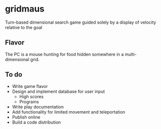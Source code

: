 # gridmaus

Turn-based dimensional search game guided solely by a display of velocity relative to the goal

## Flavor

The PC is a mouse hunting for food hidden somewhere in a multi-dimensional grid.

## To do

* Write game flavor
* Design and implement database for user input
  * High scores
  * Programs
* Write play documentation
* Add functionality for limited movement and teleportation
* Publish online
* Build a code distribution
